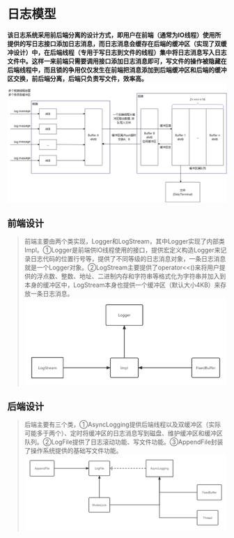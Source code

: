 # 日志模型
**该日志系统采用前后端分离的设计方式，即用户在前端（通常为IO线程）使用所提供的写日志接口添加日志消息，而日志消息会缓存在后端的缓冲区（实现了双缓冲设计）中，在后端线程（专用于写日志到文件的线程）集中将日志消息写入日志文件中。这样一来前端只需要调用接口添加日志消息即可，写文件的操作被隐藏在后端线程中，而且锁的争用仅仅发生在前端把消息添加到后端缓冲区和后端的缓冲区交换，前后端分离，后端只负责写文件，效率高。**
![日志模型](./datum/%E6%97%A5%E5%BF%97%E6%A8%A1%E5%9E%8B.png)
## 前端设计
>前端主要由两个类实现，Logger和LogStream，其中Logger实现了内部类Impl。①Logger是前端供IO线程使用的接口，提供宏定义构造Logger来记录日志代码的位置行号等，提供了不同等级的日志消息对象，一条日志消息就是一个Logger对象。②LogStream主要提供了operator<<()来将用户提供的浮点数、整数、地址、二进制内存和字符串等格式化为字符串并加入到本身的缓冲区中，LogStream本身也提供一个缓冲区（默认大小4KB）来存放一条日志消息。
![前端](./datum/%E5%89%8D%E7%AB%AF%E7%B1%BB%E5%9B%BE%E5%85%B3%E7%B3%BB.png)
## 后端设计
>后端主要有三个类，①AsyncLogging提供后端线程以及双缓冲区（实际可能多于两个）、定时将缓冲区的日志消息写到磁盘、维护缓冲区和缓冲区队列。②LogFile提供了日志滚动功能、写文件功能。③AppendFile封装了操作系统提供的基础写文件功能。
![后端](./datum/%E5%90%8E%E7%AB%AF%E7%B1%BB%E5%9B%BE%E5%85%B3%E7%B3%BB.png)